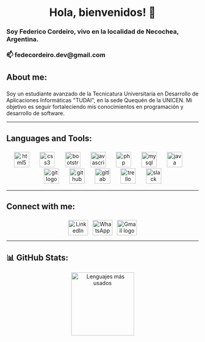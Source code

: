 <h1 align="center">Hola, bienvenidos! 👋</h1>

###

<h3 align="left">Soy Federico Cordeiro, vivo en la localidad de Necochea, Argentina. <br><br>📫 fedecordeiro.dev@gmail.com</h3>

###

<h2 align="left">About me:</h2>

###

<p align="left">Soy un estudiante avanzado de la Tecnicatura Universitaria en Desarrollo de Aplicaciones Informáticas "TUDAI", en la sede Quequén de la UNICEN. 
Mi objetivo es seguir fortaleciendo mis conocimientos en programación y desarrollo de software.</p>

---

###

<h2 align="left">Languages and Tools:</h2>

###

<div align="center">
  <img src="https://cdn.jsdelivr.net/gh/devicons/devicon/icons/html5/html5-original.svg" height="40" alt="html5 logo"  />
  <img width="19" />
  <img src="https://cdn.jsdelivr.net/gh/devicons/devicon/icons/css3/css3-original.svg" height="40" alt="css3 logo"  />
  <img width="19" />
  <img src="https://cdn.jsdelivr.net/gh/devicons/devicon/icons/bootstrap/bootstrap-original-wordmark.svg" height="40" alt="bootstrap logo"  />
  <img width="19" />
  <img src="https://cdn.jsdelivr.net/gh/devicons/devicon/icons/javascript/javascript-original.svg" height="40" alt="javascript logo"  />
  <img width="19" />
  <img src="https://cdn.jsdelivr.net/gh/devicons/devicon/icons/php/php-original.svg" height="40" alt="php logo"  />
  <img width="19" />
  <img src="https://cdn.jsdelivr.net/gh/devicons/devicon/icons/mysql/mysql-original.svg" height="40" alt="mysql logo"  />
  <img width="19" />
  <img src="https://cdn.jsdelivr.net/gh/devicons/devicon/icons/java/java-original.svg" height="40" alt="java logo"  />
  <img width="19" />
  <img src="https://cdn.jsdelivr.net/gh/devicons/devicon/icons/git/git-original.svg" height="40" alt="git logo"  />
  <img width="19" />
  <img src="https://cdn.jsdelivr.net/gh/devicons/devicon/icons/github/github-original.svg" height="40" alt="github logo"  />
  <img width="19" />
  <img src="https://cdn.jsdelivr.net/gh/devicons/devicon/icons/gitlab/gitlab-original.svg" height="40" alt="gitlab logo"  />
  <img width="19" />
  <img src="https://cdn.jsdelivr.net/gh/devicons/devicon/icons/trello/trello-plain.svg" height="40" alt="trello logo"  />
  <img width="19" />
  <img src="https://cdn.jsdelivr.net/gh/devicons/devicon/icons/slack/slack-original.svg" height="40" alt="slack logo"  />
</div>

---

###

<h2 align="left">Connect with me:</h2>

###

<div style="display: flex; justify-content: center; gap: 12px;">
  <div align="center">
    <a href="https://www.linkedin.com/in/cordeirofederico/" target="_blank">
      <img src="https://raw.githubusercontent.com/maurodesouza/profile-readme-generator/master/src/assets/icons/social/linkedin/default.svg" width="52" height="40" alt="LinkedIn logo" />
    </a>
  </div>
  <div align="center">
    <a href="https://wa.me/542262579632" target="_blank">
      <img src="https://raw.githubusercontent.com/maurodesouza/profile-readme-generator/master/src/assets/icons/social/whatsapp/default.svg" width="52" height="40" alt="WhatsApp logo" />
    </a>
  </div>
  <div align="center">
    <a href="mailto:fedecordeiro.dev@gmail.com" target="_blank">
      <img src="https://raw.githubusercontent.com/maurodesouza/profile-readme-generator/master/src/assets/icons/social/gmail/default.svg" width="52" height="40" alt="Gmail logo" />
    </a>
  </div>
</div>

---

###

<h2 align="left">📊 GitHub Stats:</h2>
<p align="center">
  <img src="https://github-readme-stats.vercel.app/api/top-langs/?username=FedeCordeiro&layout=compact&theme=radical" alt="Lenguajes más usados" height="165"/>
</p>

###
